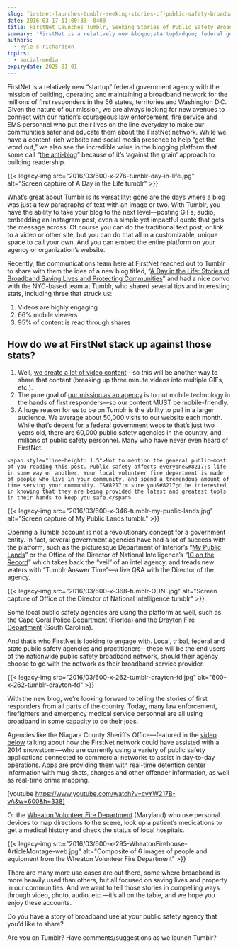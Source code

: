 ```yaml
---
slug: firstnet-launches-tumblr-seeking-stories-of-public-safety-broadband-use
date: 2016-03-17 11:00:33 -0400
title: FirstNet Launches Tumblr, Seeking Stories of Public Safety Broadband Use
summary: 'FirstNet is a relatively new &ldquo;startup&rdquo; federal government agency with the mission of building, operating and maintaining a broadband network for the millions of first responders in the 56 states, territories and Washington D.C. Given the nature of our mission, we are always looking for new avenues to connect with our nation’s courageous law enforcement,'
authors:
  - kyle-s-richardson
topics:
  - social-media
expirydate: 2025-01-01
---
```


FirstNet is a relatively new “startup” federal government agency with the mission of building, operating and maintaining a broadband network for the millions of first responders in the 56 states, territories and Washington D.C. Given the nature of our mission, we are always looking for new avenues to connect with our nation’s courageous law enforcement, fire service and EMS personnel who put their lives on the line everyday to make our communities safer and educate them about the FirstNet network. While we have a content-rich website and social media presence to help “get the word out,” we also see the incredible value in the blogging platform that some call &#8220;[the anti-blog](http://techcrunch.com/2013/02/18/tumblr-is-not-what-you-think/)&#8221; because of it&#8217;s &#8216;against the grain&#8217; approach to building readership.

{{< legacy-img src="2016/03/600-x-276-tumblr-day-in-life.jpg" alt="Screen capture of A Day in the Life tumblr" >}}

What’s great about Tumblr is its versatility; gone are the days where a blog was just a few paragraphs of text with an image or two. With Tumblr, you have the ability to take your blog to the next level—posting GIFs, audio, embedding an Instagram post, even a simple yet impactful quote that gets the message across. Of course you can do the traditional text post, or link to a video or other site, but you can do that all in a customizable, unique space to call your own. And you can embed the entire platform on your agency or organization&#8217;s website.

Recently, the communications team here at FirstNet reached out to Tumblr to share with them the idea of a new blog titled, &#8220;[A Day in the Life: Stories of Broadband Saving Lives and Protecting Communities](https://firstnetgov.tumblr.com/)&#8221; and had a nice convo with the NYC-based team at Tumblr, who shared several tips and interesting stats, including three that struck us:

  1. Videos are highly engaging
  2. 66% mobile viewers
  3. 95% of content is read through shares

## How do we at FirstNet stack up against those stats?

  1. Well, [we create a lot of video content](https://www.youtube.com/user/FirstNetGov/videos)—so this will be another way to share that content (breaking up three minute videos into multiple GIFs, etc.).
  2. The pure goal of [our mission as an agency](http://www.firstnet.gov/about/why) is to put mobile technology in the hands of first responders—so our content MUST be mobile-friendly.
  3. A huge reason for us to be on Tumblr is the ability to pull in a larger audience. We average about 50,000 visits to our website each month. While that&#8217;s decent for a federal government website that&#8217;s just two years old, there are 60,000 public safety agencies in the country, and millions of public safety personnel. Many who have never even heard of FirstNet.
  
    <span style="line-height: 1.5">Not to mention the general public—most of you reading this post. Public safety affects everyone&#8217;s life in some way or another. Your local volunteer fire department is made of people who live in your community, and spend a tremendous amount of time serving your community. I&#8217;m sure you&#8217;d be interested in knowing that they are being provided the latest and greatest tools in their hands to keep you safe.</span>

{{< legacy-img src="2016/03/600-x-346-tumblr-my-public-lands.jpg" alt="Screen capture of My Public Lands tumblr." >}}

Opening a Tumblr account is not a revolutionary concept for a government entity. In fact, several government agencies have had a lot of success with the platform, such as the picturesque Department of Interior&#8217;s &#8220;[My Public Lands](http://mypubliclands.tumblr.com/)&#8221; or the Office of the Director of National Intelligence&#8217;s &#8220;[IC on the Record](http://icontherecord.tumblr.com/)&#8221; which takes back the &#8220;veil&#8221; of an intel agency, and treads new waters with &#8220;Tumblr Answer Time&#8221;—a live Q&A with the Director of the agency.

{{< legacy-img src="2016/03/600-x-368-tumblr-ODNI.jpg" alt="Screen capture of Office of the Director of National Intelligence tumblr" >}}

Some local public safety agencies are using the platform as well, such as the [Cape Coral Police Department](http://capepd.tumblr.com/) (Florida) and the [Drayton Fire Department](http://draytonfd.tumblr.com/) (South Carolina).

And that&#8217;s who FirstNet is looking to engage with. Local, tribal, federal and state public safety agencies and practitioners—these will be the end users of the nationwide public safety broadband network, should their agency choose to go with the network as their broadband service provider.

{{< legacy-img src="2016/03/600-x-262-tumblr-drayton-fd.jpg" alt="600-x-262-tumblr-drayton-fd" >}}

With the new blog, we’re looking forward to telling the stories of first responders from all parts of the country. Today, many law enforcement, firefighters and emergency medical service personnel are all using broadband in some capacity to do their jobs.

Agencies like the Niagara County Sheriff&#8217;s Office—featured in the [video below](https://www.youtube.com/watch?v=cvYW217B-vA) talking about how the FirstNet network could have assisted with a 2014 snowstorm—who are currently using a variety of public safety applications connected to commercial networks to assist in day-to-day operations. Apps are providing them with real-time detention center information with mug shots, charges and other offender information, as well as real-time crime mapping.

[youtube https://www.youtube.com/watch?v=cvYW217B-vA&w=600&h=338]

Or the [Wheaton Volunteer Fire Department](http://www.firstnet.gov/newsroom/blog/equipping-volunteer-responders-broadband-technologies) (Maryland) who use personal devices to map directions to the scene, look up a patient’s medications to get a medical history and check the status of local hospitals.

{{< legacy-img src="2016/03/600-x-295-WheatonFirehouse-ArticleMontage-web.jpg" alt="Composite of 6 images of people and equipment from the Wheaton Volunteer Fire Department" >}}

There are many more use cases are out there, some where broadband is more heavily used than others, but all focused on saving lives and property in our communities. And we want to tell those stories in compelling ways through video, photo, audio, etc.—it&#8217;s all on the table, and we hope you enjoy these accounts.

Do you have a story of broadband use at your public safety agency that you&#8217;d like to share?

Are you on Tumblr? Have comments/suggestions as we launch Tumblr?